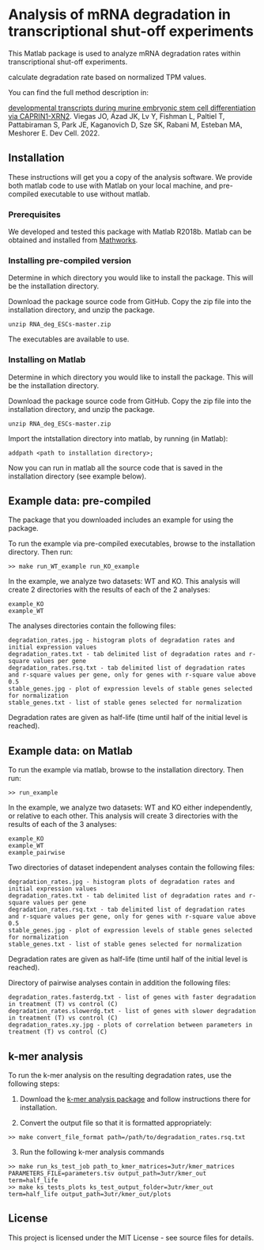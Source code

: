 # Analysis of mRNA degradation in transcriptional shut-off experiments

This Matlab package is used to analyze mRNA degradation rates within
transcriptional shut-off experiments.

calculate degradation rate based on normalized TPM values.

You can find the full method description in:

[developmental transcripts during murine embryonic stem cell differentiation via CAPRIN1-XRN2](https://www.ncbi.nlm.nih.gov/pubmed/36495875).
Viegas JO, Azad JK, Lv Y, Fishman L, Paltiel T, Pattabiraman S, Park JE, Kaganovich D, Sze SK, Rabani M, Esteban MA, Meshorer E.
Dev Cell. 2022.

## Installation

These instructions will get you a copy of the analysis software.
We provide both matlab code to use with Matlab on your local machine, 
and pre-compiled executable to use without matlab.

### Prerequisites

We developed and tested this package with Matlab R2018b. Matlab can be obtained and
installed from [Mathworks](https://www.mathworks.com/products/matlab.html).

### Installing pre-compiled version
Determine in which directory you would like to install the package. 
This will be the installation directory.

Download the package source code from GitHub. Copy the zip file into the
installation directory, and unzip the package.

```
unzip RNA_deg_ESCs-master.zip
```

The executables are available to use.


### Installing on Matlab

Determine in which directory you would like to install the package. 
This will be the installation directory.

Download the package source code from GitHub. Copy the zip file into the
installation directory, and unzip the package.

```
unzip RNA_deg_ESCs-master.zip
```

Import the intstallation directory into matlab, by running (in Matlab):

```
addpath <path to installation directory>;
```

Now you can run in matlab all the source code that is saved in the 
installation directory (see example below).

## Example data: pre-compiled

The package that you downloaded includes an example for using the package.

To run the example via pre-compiled executables, browse to the installation directory. Then run:

```
>> make run_WT_example run_KO_example
```

In the example, we analyze two datasets: WT and KO.
This analysis will create 2 directories with the results of each of the 2 analyses:

```
example_KO
example_WT
```

The analyses directories contain the following files:

```
degradation_rates.jpg - histogram plots of degradation rates and initial expression values
degradation_rates.txt - tab delimited list of degradation rates and r-square values per gene
degradation_rates.rsq.txt - tab delimited list of degradation rates and r-square values per gene, only for genes with r-square value above 0.5
stable_genes.jpg - plot of expression levels of stable genes selected for normalization
stable_genes.txt - list of stable genes selected for normalization
```
Degradation rates are given as half-life (time until half of the initial level is reached).


## Example data: on Matlab

To run the example via matlab, browse to the installation directory. Then run:
```
>> run_example
```

In the example, we analyze two datasets: WT and KO either independently,
or relative to each other.
This analysis will create 3 directories with the results of each of the 3 analyses:

```
example_KO
example_WT
example_pairwise
```

Two directories of dataset independent analyses contain the following files:

```
degradation_rates.jpg - histogram plots of degradation rates and initial expression values
degradation_rates.txt - tab delimited list of degradation rates and r-square values per gene
degradation_rates.rsq.txt - tab delimited list of degradation rates and r-square values per gene, only for genes with r-square value above 0.5
stable_genes.jpg - plot of expression levels of stable genes selected for normalization
stable_genes.txt - list of stable genes selected for normalization
```
Degradation rates are given as half-life (time until half of the initial level is reached).


Directory of pairwise analyses contain in addition the following files:

```
degradation_rates.fasterdg.txt - list of genes with faster degradation in treatment (T) vs control (C)
degradation_rates.slowerdg.txt - list of genes with slower degradation in treatment (T) vs control (C)
degradation_rates.xy.jpg - plots of correlation between parameters in treatment (T) vs control (C)
```
## k-mer analysis

To run the k-mer analysis on the resulting degradation rates, use the following steps:
1. Download the [k-mer analysis package](https://github.com/rabanilab/cont_kmer_analysis) and follow instructions there for installation.

2. Convert the output file so that it is formatted appropriately:
```
>> make convert_file_format path=/path/to/degradation_rates.rsq.txt
```
3. Run the following k-mer analysis commands
```
>> make run_ks_test_job path_to_kmer_matrices=3utr/kmer_matrices PARAMETERS_FILE=parameters.tsv output_path=3utr/kmer_out term=half_life 
>> make ks_tests_plots ks_test_output_folder=3utr/kmer_out term=half_life output_path=3utr/kmer_out/plots
```

## License

This project is licensed under the MIT License - see source files for details.
